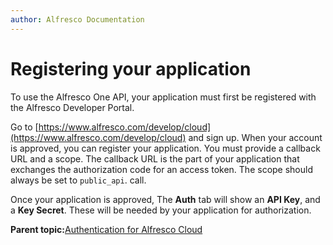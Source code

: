 ```yaml
---
author: Alfresco Documentation
---
```


# Registering your application

To use the Alfresco One API, your application must first be registered with the Alfresco Developer Portal.

Go to [https://www.alfresco.com/develop/cloud](https://www.alfresco.com/develop/cloud) and sign up. When your account is approved, you can register your application. You must provide a callback URL and a scope. The callback URL is the part of your application that exchanges the authorization code for an access token. The scope should always be set to `public_api`. call.

Once your application is approved, The **Auth** tab will show an **API Key**, and a **Key Secret**. These will be needed by your application for authorization.

**Parent topic:**[Authentication for Alfresco Cloud](../../../pra/1/concepts/pra-authentication-cloud.md)

